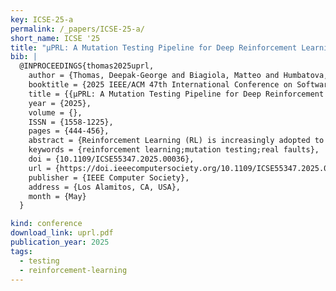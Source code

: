 ```yaml
---
key: ICSE-25-a
permalink: /_papers/ICSE-25-a/
short_name: ICSE '25
title: "µPRL: A Mutation Testing Pipeline for Deep Reinforcement Learning based on Real Faults"
bib: |
  @INPROCEEDINGS{thomas2025uprl,
    author = {Thomas, Deepak-George and Biagiola, Matteo and Humbatova, Nargiz and Wardat, Mohammad and Jahangirova, Gunel and Rajan, Hridesh and Tonella, Paolo},
    booktitle = {2025 IEEE/ACM 47th International Conference on Software Engineering (ICSE)},
    title = {{µPRL: A Mutation Testing Pipeline for Deep Reinforcement Learning based on Real Faults}},
    year = {2025},
    volume = {},
    ISSN = {1558-1225},
    pages = {444-456},
    abstract = {Reinforcement Learning (RL) is increasingly adopted to train agents that can deal with complex sequential tasks, such as driving an autonomous vehicle or controlling a humanoid robot. Correspondingly, novel approaches are needed to ensure that RL agents have been tested adequately before going to production. Among them, mutation testing is quite promising, especially under the assumption that the injected faults (mutations) mimic the real ones. In this paper, we first describe a taxonomy of real RL faults obtained by repository mining. Then, we present the mutation operators derived from such real faults and implemented in the tool μPRL. Finally, we discuss the experimental results, showing that μPRL is effective at discriminating strong from weak test generators, hence providing useful feedback to developers about the adequacy of the generated test scenarios.},
    keywords = {reinforcement learning;mutation testing;real faults},
    doi = {10.1109/ICSE55347.2025.00036},
    url = {https://doi.ieeecomputersociety.org/10.1109/ICSE55347.2025.00036},
    publisher = {IEEE Computer Society},
    address = {Los Alamitos, CA, USA},
    month = {May}
  }

kind: conference
download_link: uprl.pdf
publication_year: 2025
tags:
  - testing
  - reinforcement-learning
---
```

